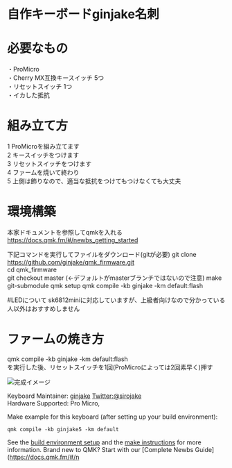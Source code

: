 # 自作キーボードginjake名刺

# 必要なもの
・ProMicro  
・Cherry MX互換キースイッチ 5つ  
・リセットスイッチ 1つ  
・イカした抵抗  

# 組み立て方

1 ProMicroを組み立てます  
2 キースイッチをつけます  
3 リセットスイッチをつけます  
4 ファームを焼いて終わり  
5 上側は飾りなので、適当な抵抗をつけてもつけなくても大丈夫

# 環境構築
本家ドキュメントを参照してqmkを入れる 
https://docs.qmk.fm/#/newbs_getting_started  

下記コマンドを実行してファイルをダウンロード(gitが必要)
git clone https://github.com/ginjake/qmk_firmware.git  
cd qmk_firmware  
git checkout master  (←デフォルトがmasterブランチではないので注意)
make git-submodule
qmk setup
qmk compile -kb ginjake -km default:flash

#LEDについて
sk6812miniに対応していますが、上級者向けなので分かっている人以外はおすすめしません




# ファームの焼き方
qmk compile -kb ginjake -km default:flash  
を実行した後、リセットスイッチを1回(ProMicroによっては2回素早く)押す

![完成イメージ](https://user-images.githubusercontent.com/16838187/184341818-c454eb21-9cc6-4fe3-9c68-dc434e870fe1.png)

Keyboard Maintainer: [ginjake](https://github.com/ginjake) [Twitter:@sirojake](https://twitter.com/sirojake)  
Hardware Supported: Pro Micro, 

Make example for this keyboard (after setting up your build environment):

    qmk compile -kb ginjake5 -km default

See the [build environment setup](https://docs.qmk.fm/#/getting_started_build_tools) and the [make instructions](https://docs.qmk.fm/#/getting_started_make_guide) for more information. Brand new to QMK? Start with our [Complete Newbs Guide](https://docs.qmk.fm/#/n

